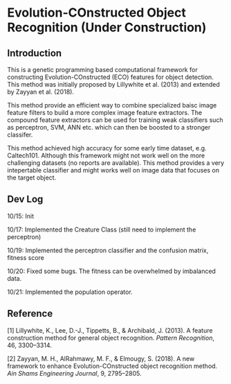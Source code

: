 # Evolution-COnstructed Object Recognition (Under Construction)

## Introduction

This is a genetic programming based computational framework for constructing Evolution-COnstructed (ECO) features for object detection. This method was initially proposed by Lillywhite et al. (2013) and extended by Zayyan et al. (2018). 


This method provide an efficient way to combine specialized baisc image feature filters to build a more complex image feature extractors. The compound feature extractors can be used for training weak classifiers such as perceptron, SVM, ANN etc. which can then be boosted to a stronger classifer. 

This method achieved high accuracy for some early time dataset, e.g. Caltech101. Although this framework might not work well on the more challenging datasets (no reports are available). This method provides a very intepertable classifier and might works well on image data that focuses on the target object. 

## Dev Log 

10/15:  Init

10/17:  Implemented the Creature Class (still need to implement the perceptron)

10/19:  Implemented the perceptron classifier and the confusion matrix, fitness score

10/20:  Fixed some bugs. The fitness can be overwhelmed by imbalanced data. 

10/21:  Implemented the population operator.

## Reference

[1] Lillywhite, K., Lee, D.-J., Tippetts, B., & Archibald, J. (2013). A feature construction method for general object recognition. _Pattern Recognition_, 46, 3300–3314.

[2] Zayyan, M. H., AlRahmawy, M. F., & Elmougy, S. (2018). A new framework to enhance Evolution-COnstructed object recognition method. _Ain Shams Engineering Journal_, 9, 2795–2805.

